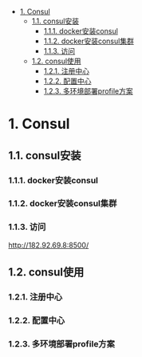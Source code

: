 
<!-- TOC -->

- [1. Consul](#1-consul)
    - [1.1. consul安装](#11-consul安装)
        - [1.1.1. docker安装consul](#111-docker安装consul)
        - [1.1.2. docker安装consul集群](#112-docker安装consul集群)
        - [1.1.3. 访问](#113-访问)
    - [1.2. consul使用](#12-consul使用)
        - [1.2.1. 注册中心](#121-注册中心)
        - [1.2.2. 配置中心](#122-配置中心)
        - [1.2.3. 多环境部署profile方案](#123-多环境部署profile方案)

<!-- /TOC -->

# 1. Consul  
## 1.1. consul安装 
### 1.1.1. docker安装consul  
<!-- 
https://blog.csdn.net/weixin_44690195/article/details/124337028
-->

### 1.1.2. docker安装consul集群  
<!-- 
https://blog.csdn.net/weixin_41753567/article/details/124422431
-->


### 1.1.3. 访问  
http://182.92.69.8:8500/  


## 1.2. consul使用

### 1.2.1. 注册中心  


### 1.2.2. 配置中心  

### 1.2.3. 多环境部署profile方案  
<!-- 

https://blog.csdn.net/DU87680258/article/details/111879755
-->

